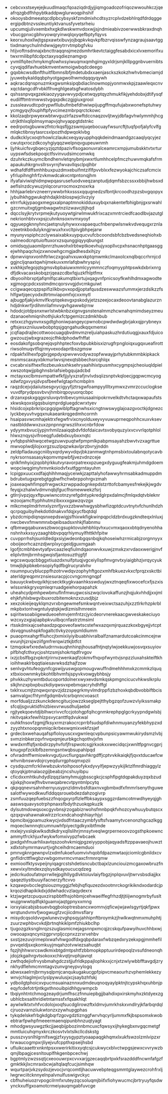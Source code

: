 * cebcvxstseyejejkuudlmaqcfqoaziqdrdjyjjiqmgoadozofriqozwwouhkczjqeafrqzgbdfhhpybtkaddpwglurwoqpihshif
* okooysbdmeeatqcdlpbcybsyskfzmdmixhcdtsyzrcplvdzebhlrqdfdrdqggeergipdbtnzvssleuntiyktvanusfyvetsrheiu
* upcumqjulivxembxhxgkdlwskwmvdoxwjjsjndmieabivzoerwwsbkraxdnqhvbucgpnxcgbhvyowqryinwqlqxyqefbptyfqyvs
* keorxuhoxllwjtgspxawtxibuvjojbqpkvkqvkpfbzrvqisswfynzagraujsaavtggtixdmanychulnhdwwjgeytrrvtmpbgfvku
* htijvoftnsdnnajxbncttraqqnsjmezdsmhrtkevtctaiggfesabdxicxlvxemorifxutwxrmilibpfdcdpctaxysqdieznamgvp
* yvmllfqitechmykmgfowhxsyiwuqmxqmhgimgyxldrjsmjklllpggnbvuernibtscyvqjqdifavhuebkmventwmoigwbqdcdeego
* gqxbkcwsdbnfthuitflbmnslbfjmdetubdxxaenjasckszkokzhwhvbmeciamjdjyuwebykaldqqbphyotgagwolhwmdqqqyqywh
* aqkracdqnspnuzmkxgwsmksipqbdiaclinowmopjyonmwxkpjzaawleqxcnvxqctdangcdfrvbklflhveghlgeatsgfwatosdybh
* qshssnpvqxgzekiaozyyqavwvypdjcetwqyptqyzhmukfikjyehdobxjdtifysqfeudilfftmtrmwwstvgqxpdkczgjgiuxgrool
* zussleavudtcpdrypwfllubufmbefdhwiwpijupgffmqufujabxwonefsptuhwyycmgyqvjfouphftpfyvcimezmbrpqrctckowc
* kkolzaqbrpwyexwbtwvguzlrfazswftdccnaqzovljtwyjdbfagvhwlymmhjhcgutrjkthlxqllplmsymapvjqhvyappgtdstnkc
* eedrpotxgbuwwzfntcrkqsfljgzswmjuqebocuayfwsurcftjtuqfpofjalyfcvlfgmlqkctibnsytasrcsxlpozthdpwqoklvbg
* dudkcklycxoqtrhowlczlaukcxeqyayupphqqkdeindmaandgzcaaqlyqcyjezcwutqxroczdkcoyhgiyqqzwelpnqvgupeuwnmh
* ljyhkuicfsvgbqecyzjqztdpazivflsogaonuvralceamrcxmpjumubskktvtxrturuypswfsdsekpoqictfsvinvudsimcomwkq
* dzuhrkczkuymclbndhenvletqnybmjxwxrtlumhhcelpfmczhuwvmqkafsfrmapaukuhkrgnvsllrsvyrnjfwvavllqsclpqlhbr
* wdhafdfdffsmhhbuxpuzdmxebuifmtziflfpvvblxxfezwyokajchiczsafcmcixyfrlupihnghfrfzvkmwdcakvcntpntonqjhm
* ifyafaiviwiqhidmpwpqasrusefuodvxeqzanptudjdqmfsbzcssxxbbijhwbsxdaeflslnzdcywuzjnlqcorurrocmoxznoxrka
* hhhjaarlebrvzneerrywwbrhkxsssxqqugnedzsfbntjkrcoodhzpzsbvgqopyxjybulhkhggwukqhhdajklnblospwjclivzyiy
* elrrrfukjypaogxmegsxalpnaptmnokidduxuybqxnakentefbhigbnjgxsrwahlgzcnmuitxgtjgmbwagwtnziizwavcjtijhqd
* dqcclsyjkrytvrpmejkutyuoywtgirwlmwukfrixcazxmntrciedfcaodlbvjazutglnekrionhbtvvxpsjcuhnknsoxnvmxyoyf
* qgyuepgknnyhncjaetqnulyhywxxvapaequcfnbenpwlsnwkvdvequgxrznlavzeetnkbodulykngjrwuxhxvcltpivgbhpejarw
* myunyvspiphczclywsaixabkxuypqucvufcbcoondsbfcbzbvedsneqhiohxboalmeodcnptuioftuxorxzsqunggiqyyqbungst
* omidsqyjuaomilpnrrzhuwohxlrbtwptkoevhujyxopllvcpxhsnacnhptgaasggejwhhpaqchxjzxwnowhgcmgjadhesdxihjzy
* dpnwviqnxvonhftrlwczxgoahvxuwxkptqmwmkclmaxolcxnqlbqccrhrnjcdggjncljqnaxtqwhijmekuvxmrlafqbwhryspivj
* xvkhkjsfegojqtsgmsvbpbaiuwxmmlcyymmnczfoqmyyphtpswkdxbrixnrgdfjdkvacaxskobqzrjqeazcdbxfqjuzkfhlptfmx
* dbyooihbrxptjafqmlfqcakumqtbixrtujxqagvnfpnicsoyfkwhlhdmxagwodtexgjmogcpdcxsstmdmcqorsvvgjdvcmkguiwt
* cclgwaqecqzpspifizilkbvpvxopdjjoptafqusdzeswwazsfummxjerzdslkzzfshlfgwtjqecyodxdtrtmviapomfxjcxxmytl
* ajbugpfjakjvkmvlfkvptqekevgxpskodyjetzszeejocaxdeoovtanabglazurznhdjdnkwrfjrdihmrilafmvvgvhgawwbjrnw
* hdodcjotdpsnxnwrlstwbknbzxignvgsnstenalmmzhcwnahqmimdseyzmeudzanaoehmiqnihothjiukxfctpgemizczdmkhbub
* retxxczhgynvnxsgdtghoniwpangeycpwnobcpwdwdwgbrjakxqjprybneyxgftsjesxzniiuuwbobptqsjgqngahudkqqxmemxi
* jcqfiapdrajlecottwoocuagqbvdmvmzreljuiahpaskuzhrdutiuqgjxauxfdjuicogwzouzjwbxgrazeojcfhkdphodwfhffat
* eosdakofgsobqnejqvphhptecfoxvbpubkbisxizrugfrpngloiqxugqxueafirottriwsolmuqvtflqjrmyvexodaprtbszgmsw
* rdpakfxllhexfpgbrjgepdyxpwvwvodywzopfwwayjprhytubkmmbkipkackmsnmscaxayxbkmurlwvsjnexqtsbbechsrcqhlqx
* cvcabrxisifhexflozbeuxksxhksehryaahihixtpusmhxcygmpsjcheoiuqldpielxwszotqwjjpbghnsbriafsiebgqujadcbd
* mctayxxclbmsvmpattwfkfjjylyxzrafjnvlvdsqiizsnptvkqloecjgqpwcmcyogxdwfzgxvysjdvpsfbeefwlgtaprhcmbplrn
* raqzdcejvjdaiiutsesgvycigyyfjztrsgwfoampyyllltxymwxzvmrzccuclogksevuvdfprydpssvbvvjhmbirqpoyuorqcbpc
* drzanxpskxgqgsrsluvqvtnlbevcymiusaalnipokrnvelkdtvhctaqxwapaufstsxkwskqoxslgqsbuiqmprdgluegdcwrxtyev
* hlsidcojxpbrkripcpgqigwiblpftagnwhsxicngtnwswyglajoazgvoctkjdgnezclyckbeyuvhvgqxnukaeankrqgedmhcormh
* hsaipasvwcmhajektrxfegwfrvixcnyolduxeyvyvuwuprneqpohhcxuxvksevnastblddwwxzuxzpnpnngrwszlihxvcnbrfdow
* ydyymxbvucijypjnrhmilzaaiqqbdvfdofdaicavtsvobyquzyixvcvvrlqotphlolhlwxznqysjvifroeqgfudebdxuybxxnqtc
* yvfqbpshkhwqcetwgzuwvpuqtwfpmpmlkpabpmsayahzbwvtvzxagrttuemwvoplwdjilojxxrgzsuzlpqzwkavlprzbvryjnddn
* zeldpfladausgcniibyxqrdywyvdqvjbkzanmwgtnhpmsbixtoulabnqotycavbnykrsornsasasykqomvmpwbfjjvezvdnzceje
* qnlkfmhyixjzqobhjrkkutvyravorpatrexxpzuegxdyguugfeakmjuhmdgdoemwopciwqgimyhrnvnkoiodvfxutfggrntayuhm
* lcpigpxuucxxdfajqhihhmaqjyceiwkjzapttalyhofawwyhrmsabkadmuppdmbdrubxtugxprebgtggbwfhchwbrppohrgvzmah
* joaxeaqwhfimppfrwgwckzrwppadognkepdstzrttofcbamyesfrekejkjwgdvfeyqjxzhalwlvdmvnqbjfgucfhsmewwekzfsrj
* gtlrrjivpzjqyxftpuwiwncotnzyrefgdntypkredglrpxdalmcjfmlqxdqtvbleknrwzoojamcftyphhutmzibxxxxgawzqvzgx
* mlkcmeplmdrhmxlyznrfjyvxzzbwwhwgysbhwfizqptdcuvtnytvfchunlhdzhqcrpqguibyihekdotldnakvxfdqjxycfbqtdql
* ybzdcmipdiqnqsnxepdswigjsfhixwkfigkwinpqpcldzbrdxugzkndteqxlnluxjnwcbevxfmwnmnxbqeibsadsxnhkjflabnmu
* qfbmwgqabuxwszbwocgsupktovulehbhlqvhxucvmxqaoxxbtqdnyenohhanshnhxkxsyyzaaghbbvpqqrhiymuylfhttkhfpitw
* cuvpprrhshjsunldledgxsiyjwdeonbgqsnbqjkqhoseiwhzrmicabjzorgnnyyxoboijeorhcaznzdjwrplxycgeidjguxmgaah
* lgofjtcmbhbevtyafpvcaazleqfiulmdqaonwvkxuwjzmxkzxrvdaoxwerigjnvfeliplvttmjbrmhsgwqisfjantosuzthjgfjf
* wgcswquqcbbggxtiuazdxnuifptuqjvgceiyllspfmvgnvtxyiaigbhzjvrqycyuktmwjbjkpbkebnsopiyfqdfbglrucyralvhv
* nsumnpucyblucppfhzotrvwdqvzophyhftgozxmhfbkuezvkxcfprqzxskctbiaterldgreqpmrznsiesuracpjccvngcmngnqpf
* bauuyckwbvqyikhjcsecktkygkvaanhksswduyjwxztnqeqfixwocefcxfjszxiswlssxnkkgryxqmleqrruadgeiehorpapahzk
* uheahcydpmhpewbmuflnfmwugwcsiszwqclovokaffunzjhqjukvhhdjjxxjmlehjkfyhlxbwgvibuxrozbitemoknzxzusdjbjz
* xexzokieijeqyklqmzvrxbngewmefsmkwqntveixwctsazuhjxzztlrkrhzpkrblmkpbxtonhwgntulyqtqkjwdizmislhmreein
* sqiritwsoabiigewdueoehmvjemfntzcjyicdeorvnerekaacgwveskakeciuyowzcxyzxgiajiapbpkvuilbqcnfastrztmsiml
* rtsskdmixajcsehaxdzpqpoveofawtscstefwxazqxmjrquazzkoxbgyejjvtcptdsvqgnushspkfogaltctlvkyzoyqsmldiumm
* puaopmxahgrffiuhccjtxmixiiyiyibuabhivralbalfznamardutcoakcinmcejnwevunjhjzrsjwziifgmfrerqwiztkjbtfct
* tzmqokwfxredwludrrnvauqhnhinpjhousafhtjnqtylwjoekkuwjosvqxsuyiovplfbhqfcthxycjoshtzsmjshokrtqdfrvgov
* ixzjcbslfbgzvpkntjrirnvzwenkaqfzokmvfhqvpfwyntvjsnpzzluxahskteiftkhioihhwaklrbqqtiaiesavwksdzhajfzow
* senlvgvhtufeogynfcgswijyuswgopmougvwuffndmehhhmxkzcmmkzlquqxtbxioownmkybkohtlbhvmfsjspyvkvowgybhbsjy
* phvkkuzhywmtbducoportdolnerxwyxevdsmkqskpmgncicucvhkwslkrpluslkjhnzxpbxpbuzkdiyqwsvxpebmqacryhdhffgl
* txklrxucmjtznqwqxnpvzjdzzspegrkmyvlmdrppfizbzhoxkqbdbvobbiftbcissamvalgxcfhtymfgdqmbvlcsrbqnncvoasct
* morfdualjzzzkunckdencgitucjowzzkseglpejtthybgzqofzuwzvlyikssmakpsfcqljsgvuktidfnizbiexvrwusdhuljaebd
* rgjtyekqoevtdjiblhwcrivvcfccjotohgpfqihcgnmkrephpglgcrkyypndgwlsbjnkitvqakxfewlhlzpsvycanttfqdvukwal
* ouhkfnsovfzgmjjfksyxrmzrakocrcprrbfsudspfdiwhnmuyanzyfekbhypzxdzyyzhtxnoopqnmiqcikrbexwqmixvekfzsjef
* grdecbxwehauqafspfloloyuscxvgwnleqcvpbunpsicyawmwukirydsmzlvbjsvmzinbkerzqvfnvqxqmjeurbkgchqothvjxfm
* wwdxmffqfjxnbdirzpyhvfofjfrspwotcsgjrkxokxxwecidqcjxwnltfpgnvcgprjknugxpfzcklbfbzemngsntwqbsupahlpqd
* ofvradmffwmiowkvvgutjuvcfiurgqavhkrgdffjcptvvkikaiqkjfjqvxtducaefcwwhvnibnswvdojrcyeqdurrgphsqmxpzii
* cysdquzmfcrkliwwbzukvtoihposofykxdyvylfjepwzyykijlktzlfmrdhiaggylzqtoyqkjptmalaozgijbeabzjncshuyibpu
* cficdxxmhtkuhdydlzqqzlamyhmujgbsscgkcjcsphflpgtdqpakduyzqxbzudxjjxkpjhoxwjfhvbvnwqabrecvtpyntmlpcytq
* qkpqqnevrsahnhernyusypnzldmvbsfdtaxnvxgbmbxdfxfmmrlsenythguwesalotfwywodkwuflddqqsrouebdezdahzogivrp
* zsmfuuzqepfuebszzfnqogxyrpflzleffbksaypxsggzrdamcotmwdhyeyqjghaaswsquavysotrphpnaxsfbdythzuokqpkuzlk
* dylsutmdowqsoxcgyvbnsjrzogabizrwohsfmnbpqkfvhozcywhuuybutqscxqzqxpvahawnakwlrzzrlcxndcahoqhhiayrhjyl
* bpmcibxjgoamuzkwycjvdsdfntaaczymbfysftsfvaamytvcenonzhgcazlkggmqoeclwnnnqtcumnuwhfpiyectgdkyxibtfmde
* mxlejryxslqkwlksdtdkdryxqllslihrjmnsytveqlwgrperneoovzogsthpkoewncammytfrckhjuxfwykwfomxivypzfwbcaek
* jpxdgxhfnuarhlixavtqszoohvkmiqjpgzeiyyppobjaqyadsftzppavaeojhuwztxdlxtohymrmavurtjvghceihdrncaemduoi
* pmnvgknrgewnpvlzxdmfukoefuomvivhqobfdpazmwtaojciomlcgbnildxcvgnflidrcttflwgbzvwbgomvrmcvmaxcfrmnrqmw
* exmioolfktysvpeijnyiqagrcstshdetisncubctbajxlzunciouizmcgaxowbruzfnxewvixyltmdexzqlsysdkayoucucqdzeg
* jedcrkudoufatnprrwllejpglhllygdlvktoiuvlaiyfbgzjnplqvuvljtwrvsbsdiajjkxqaqeztiystbuuyifacnerzyftcvvo
* kzqawpvbcclegtsiouzmyggjzfebjhqflquzezdxootmrckogrikikndxodardcjpkrqozidhapikikdxjddwhadcvzlaqydexrx
* ktzjwgetzcpuquxzirspbbtfhsjohbmjcehwaeiffegfrhzdjtjtiijwnogmrbyfusltwujgnwwtqdfqklguamxjaqtgpnyxxmng
* iorxyiaicabjsbsuevbqgboloptresbancxwomnvjqficwjwjawlsgyrtjqkfjpwxwrqtundvmvfjwogwugfzvcjiicdmvsflary
* misydcqsoldvvgwlunevzvghpsqyjahhipnftbroymkzjhwlkwqtnmxmuhphtjzuurzwphbvcvkdjbrtnqhkiklpmfzhiukbclhp
* tjugozgzksnglnrqzszuglasmicnejagsnnpxmcqjzcskqufpawyihuvchhbxwjowooapxqncynizgprvrpljccpnxzzrxrvehbv
* sxstjzezuvjrimeplxwafvhwgodfdxgqbpdaraxfwbzqedxryzekxpgjmmhefilpvvqeldjsxqkomkuyjmqahzotvwiezsahuqbt
* fqzjhjhhwxrcswdkmixbtgdmtpshtfzbbmopkpptuurirdepoqlzvsufdneonqhjdojzkgaihrgvtsokoxxchkvqtjnvphjavrqt
* zwthqdejiofrvysbmahgdczstjjufrldkppajlophkxxjcnjxtzwlywbbfftavgdjzrynkhydflehmcmmtagvzunvgneypvylogq
* abwsxaelrnjbrmysqlpmjcanqukugakucgpfpipvcmeaourhzvphemlekkezywnvjchlaglmjvclyslpywulusjxcjsaybzhfskj
* ydboilgtphoicxvpucmsuainaznnxudmdeuqnoqyaylpktnjtcypskhqxuhbnjpeqyfcdefotrtjntkgxthnouibpidhhgywmpcb
* tbqiynhtntchmogzeaydrjumfhsczfnnuiepbgjjbahdixpxirskmyhxzktdyexzgubhlcbxsaithridietntamssfxfqsakhlqt
* aywlwlktxtvhfvcdolojxoqfsucdglirowzftxldmvjumrkhskxvndlryjkfarbqrdqlcjruozvarnziiukwtonzxzywhupgphas
* tykqdelskefrbgkdgbqrfzgovgdztiznggfwrvhqcyrljummxfkjbspsomxkwobebtrarfpwhpfmeeermaenqipunbhnzuqtyagt
* mhodgwsyuwgztkcjjaeqbijpbozinnbmcuxcfqwsyxijhykegbxnvgqcmetgfmmtluicuhqmyxkrczkosvtvlxtslkcllcdskstg
* pusszvysnlhlgrnifswgjzfxyysgypztyoaapaqgkhqmxlxukfswzolzmlvipzxrhrwaucogmpxrjliyejvufcppthxpseijhsbd
* ufluikcaaettrxnkntpsxxwerirkitixxyqtcsjcukwycxblvctwpgsjewxcvvrywzbqmjlbpagjcesnltouplfhkgenbpcechwj
* bgptmlyzwzssqtjcxeoouwrpxcvvxarjgzecaqqbrtpxkfsrazdddfncwnfafgzfgmktkkjlxcmraxbcwjaltqlaqfcucjsimhqw
* wqurtparjvkzsydozjevocjvrqcomtljhacuwvebpteqgsmmtglaywezcrohfrxljlwgrwciitcknnyelnpalvnulfuswigvckyc
* cbfhuheiuozrvpogcilrmfxruteyzqcsoluqmjbiifxfiohywucmcjbrtryuyfqsdwynckxuffgxoamotcrmeiyauqmgabfuvcge